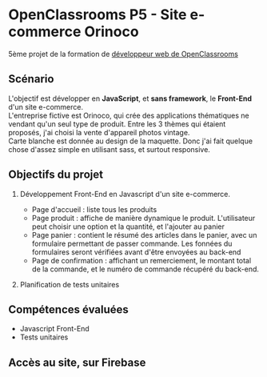 # OpenClassrooms P5 - Site e-commerce Orinoco
5ème projet de la formation de [développeur web de OpenClassrooms](https://openclassrooms.com/fr/paths/185-developpeur-web)

## Scénario
L'objectif est développer en **JavaScript**, et **sans framework**, le **Front-End** d'un site e-commerce.  
L'entreprise fictive est Orinoco, qui crée des applications thématiques ne vendant qu'un seul type de produit. Entre les 3 thèmes qui étaient proposés, j'ai choisi la vente d'appareil photos vintage.  
Carte blanche est donnée au design de la maquette. Donc j'ai fait quelque chose d'assez simple en utilisant sass, et surtout responsive.

## Objectifs du projet
1. Développement Front-End en Javascript d'un site e-commerce.
    - Page d'accueil : liste tous les produits
    - Page produit : affiche de manière dynamique le produit. L'utilisateur peut choisir une option et la quantité, et l'ajouter au panier
    - Page panier : contient le résumé des articles dans le panier, avec un formulaire permettant de passer commande. Les fonnées du formulaires seront vérifiées avant d'être envoyées au back-end
    - Page de confirmation : affichant un remerciement, le montant total de la commande, et le numéro de commande récupéré du back-end.

2. Planification de tests unitaires

## Compétences évaluées
- Javascript Front-End
- Tests unitaires

## Accès au site, sur Firebase
